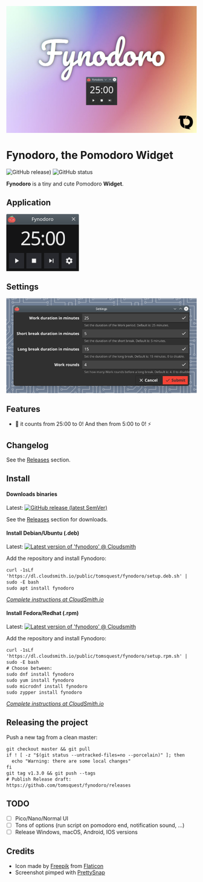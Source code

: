 <p align="center">
  <img src="screenshots/hero.jpg" alt="Fynodoro hero"/>
</p>

# Fynodoro, the Pomodoro Widget

![GitHub release)](https://img.shields.io/github/v/release/tomsquest/fynodoro?style=flat-square)
![GitHub status](https://img.shields.io/github/workflow/status/tomsquest/fynodoro/build/master?style=flat-square)

**Fynodoro** is a tiny and cute Pomodoro **Widget**.

## Application

<img align="center" src="screenshots/app.png" alt="Fynodoro app screenshot">

## Settings

<img align="center" src="screenshots/settings.png" alt="Fynodoro settings screenshot">

## Features

- :rocket: it counts from 25:00 to 0! And then from 5:00 to 0! :zap:

## Changelog

See the [Releases](https://github.com/tomsquest/fynodoro/releases) section.

## Install

#### Downloads binaries

Latest: [![GitHub release (latest SemVer)](https://img.shields.io/github/v/release/tomsquest/fynodoro?style=flat-square)](https://github.com/tomsquest/fynodoro/releases)

See the [Releases](https://github.com/tomsquest/fynodoro/releases) section for downloads.

#### Install Debian/Ubuntu (.deb)

Latest: [![Latest version of 'fynodoro' @ Cloudsmith](https://api-prd.cloudsmith.io/v1/badges/version/tomsquest/fynodoro/deb/fynodoro/latest/a=amd64;d=any-distro%252Fany-version;t=binary/?render=true&show_latest=true)](https://cloudsmith.io/~tomsquest/repos/fynodoro/packages/detail/deb/fynodoro/latest/a=amd64;d=any-distro%252Fany-version;t=binary/#install)

Add the repository and install Fynodoro:

```shell
curl -1sLf 'https://dl.cloudsmith.io/public/tomsquest/fynodoro/setup.deb.sh' | sudo -E bash
sudo apt install fynodoro 
```

_[Complete instructions at CloudSmith.io](https://cloudsmith.io/~tomsquest/repos/fynodoro/packages/detail/deb/fynodoro/latest/a=amd64;d=any-distro%252Fany-version;t=binary/#install)_

#### Install Fedora/Redhat (.rpm)

Latest: [![Latest version of 'fynodoro' @ Cloudsmith](https://api-prd.cloudsmith.io/v1/badges/version/tomsquest/fynodoro/rpm/fynodoro/latest/a=x86_64;d=any-distro%252Fany-version;t=binary/?render=true&show_latest=true)](https://cloudsmith.io/~tomsquest/repos/fynodoro/packages/detail/rpm/fynodoro/latest/a=x86_64;d=any-distro%252Fany-version;t=binary/#install)

Add the repository and install Fynodoro:

```shell
curl -1sLf 'https://dl.cloudsmith.io/public/tomsquest/fynodoro/setup.rpm.sh' | sudo -E bash
# Choose between:
sudo dnf install fynodoro
sudo yum install fynodoro
sudo microdnf install fynodoro
sudo zypper install fynodoro
```

_[Complete instructions at CloudSmith.io](https://cloudsmith.io/~tomsquest/repos/fynodoro/packages/detail/rpm/fynodoro/latest/a=x86_64;d=any-distro%252Fany-version;t=binary/#install)_

## Releasing the project

Push a new tag from a clean master:

```shell
git checkout master && git pull
if ! [ -z "$(git status --untracked-files=no --porcelain)" ]; then 
  echo "Warning: there are some local changes"
fi
git tag v1.3.0 && git push --tags
# Publish Release draft: https://github.com/tomsquest/fynodoro/releases
```

## TODO

- [ ] Pico/Nano/Normal UI
- [ ] Tons of options (run script on pomodoro end, notification sound, ...)
- [ ] Release Windows, macOS, Android, IOS versions

## Credits

- Icon made by [Freepik](https://www.freepik.com) from [Flaticon](https://www.flaticon.com/free-icon/tomato_877814)
- Screenshot pimped with [PrettySnap](https://prettysnap.app)
